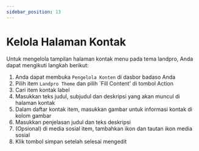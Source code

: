 ```yaml
---
sidebar_position: 13
---
```


# Kelola Halaman Kontak

Untuk mengelola tampilan halaman kontak menu pada tema landpro, Anda dapat mengikuti langkah berikut:
1. Anda dapat membuka `Pengelola Konten` di dasbor badaso Anda
2. Pilih item `Landpro Theme` dan pilih `Fill Content' di tombol Action
3. Cari item kontak label
4. Masukkan teks judul, subjudul dan deskripsi yang akan muncul di halaman kontak
5. Dalam daftar kontak item, masukkan gambar untuk informasi kontak di kolom gambar
6. Masukkan penjelasan judul dan teks deskripsi
7. (Opsional) di media sosial item, tambahkan ikon dan tautan ikon media sosial
8. Klik tombol simpan setelah selesai mengedit

<p align="center">
  <a href="https://badaso-docs.uatech.co.id/">
    <img src="/img/contact-page.png"  alt="" />
  </a>
</p>

